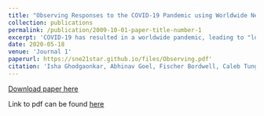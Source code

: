 ```yaml
---
title: "Observing Responses to the COVID-19 Pandemic using Worldwide Network Cameras"
collection: publications
permalink: /publication/2009-10-01-paper-title-number-1
excerpt: 'COVID-19 has resulted in a worldwide pandemic, leading to "lockdown" policies and social distancing. The pandemic has profoundly changed the world. Traditional methods for observing these historical events are difficult because sending reporters to areas with many infected people can put the reporters' lives in danger. New technologies are needed for safely observing responses to these policies. This paper reports using thousands of network cameras deployed worldwide for the purpose of witnessing activities in response to the policies. The network cameras can continuously provide real-time visual data (image and video) without human efforts. Thus, network cameras can be utilized to observe activities without risking the lives of reporters. This paper describes a project that uses network cameras to observe responses to governments' policies during the COVID-19 pandemic (March to April in 2020). The project discovers over 30,000 network cameras deployed in 110 countries. A set of computer tools are created to collect visual data from network cameras continuously during the pandemic. This paper describes the methods to discover network cameras on the Internet, the methods to collect and manage data, and preliminary results of data analysis. This project can be the foundation for observing the possible "second wave" in fall 2020. The data may be used for post-pandemic analysis by sociologists, public health experts, and meteorologists'
date: 2020-05-18
venue: 'Journal 1'
paperurl: https://sne21star.github.io/files/Observing.pdf'
citation: 'Isha Ghodgaonkar, Abhinav Goel, Fischer Bordwell, Caleb Tung, Sara Aghajanzadeh, Noah Curran, Ryan Chen, Kaiwen Yu, Sneha Mahapatra, Vishnu Banna, Gore Kao, Kate Lee, Xiao Hu, Nick Eliopolous, Akhil Chinnakotla, Damini Rijhwani, Ashley Kim, Aditya Chakraborty, Mark Daniel Ward, Yung-Hsiang Lu, George K. Thiruvathukal. Observing Responses to the COVID-19 Pandemic using Worldwide Network Cameras. 2020.'
---
```

[Download paper here](http://academicpages.github.io/files/paper1.pdf)

Link to pdf can be found [here](https://arxiv.org/abs/2005.09091)
